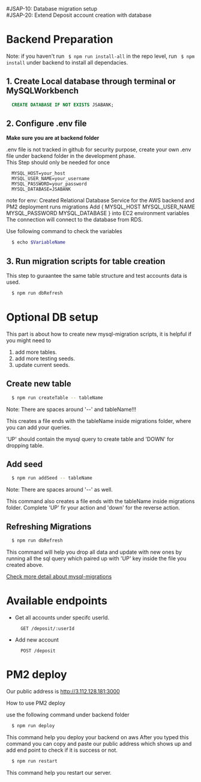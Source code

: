 #JSAP-10: Database migration setup  
#JSAP-20:  Extend Deposit account creation with database

# Backend Preparation
Note: if you haven't run ``` $ npm run install-all``` in the repo level, run ``` $ npm install``` under backend to install all dependacies.

## 1. Create Local database through terminal or MySQLWorkbench
  ```sql
    CREATE DATABASE IF NOT EXISTS JSABANK;
  ```
## 2. Configure .env file
**Make sure you are at backend folder**

.env file is not tracked in github for security purpose, create your own .env file under backend folder in the development phase.  
This Step should only be needed for once
  ```
    MYSQL_HOST=your_host
    MYSQL_USER_NAME=your_username
    MYSQL_PASSWORD=your_password
    MYSQL_DATABASE=JSABANK
  ```

note for env:
Created Relational Database Service for the AWS backend and PM2 deployment runs migrations
Add {
  MYSQL_HOST
  MYSQL_USER_NAME
  MYSQL_PASSWORD
  MYSQL_DATABASE
} into EC2 environment variables 
The connection will connect to the database from RDS.

Use following command to check the variables
```bash
  $ echo $VariableName
```
## 3. Run migration scripts for table creation
This step to guraantee the same table structure and test accounts data is used.
  ```bash
    $ npm run dbRefresh 
  ```

# Optional DB setup
This part is about how to create new mysql-migration scripts, it is helpful if you might need to  
 1. add more tables.
 2. add more testing seeds.
 3. update current seeds.

## Create new table
```bash
  $ npm run createTable -- tableName
```
Note: There are spaces around '--' and tableName!!!

This creates a file ends with the tableName inside migrations folder, where you can add your queries.

'UP' should contain the mysql query to create table and 'DOWN' for dropping table.

## Add seed
  ```bash
    $ npm run addSeed -- tableName
  ```
Note: There are spaces around '--' as well.

This command also creates a file ends with the tableName inside migrations folder. Complete 'UP' fir your action and 'down' for the reverse action.

## Refreshing Migrations
  ```bash
    $ npm run dbRefresh 
  ```
This command will help you drop all data and update with new ones by running all the sql query which paired up with 'UP' key inside the file you created above.

[Check more detail about mysql-migrations](https://www.npmjs.com/package/mysql-migrations)

# Available endpoints
- Get all accounts under specifc userId.
  ```
    GET /deposit/:userId
  ```
- Add new account
  ```
    POST /deposit
  ```


# PM2 deploy 

Our public address is http://3.112.128.181:3000

How to use PM2 deploy 

use the following command under backend folder

  ```bash
    $ npm run deploy
  ```
This command help you deploy your backend on aws
After you typed this command you can copy and paste our public address which shows up and add end point to check if it is success or not.

  ```bash
    $ npm run restart
  ```
This command help you restart our server.
